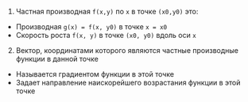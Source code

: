 1. Частная производная ```f(x,y)``` по ```x``` в точке ```(x0,y0)``` это:
  * Производная ```g(x) = f(x, y0)``` в точке ```x = x0```
  * Скорость роста ```f(x, y)``` в точке ```(x0, y0)``` вдоль оси ```x```
2. Вектор, координатами которого являются частные производные функции в данной точке
  * Называется градиентом функции в этой точке
  * Задает направление наискорейшего возрастания функции в этой точке
